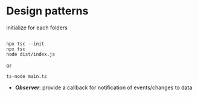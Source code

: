 # Design patterns


initialize for each folders
```shell

npx tsc --init
npx tsc
node dist/index.js
```

or 

```
ts-node main.ts

```



* ***Observer***: provide a callback for notification of events/changes to data